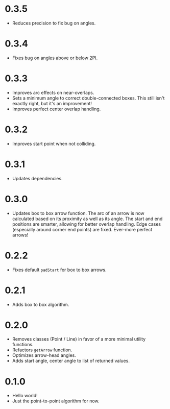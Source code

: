 # 0.3.5

- Reduces precision to fix bug on angles.

# 0.3.4

- Fixes bug on angles above or below 2PI.

# 0.3.3

- Improves arc effects on near-overlaps.
- Sets a minimum angle to correct double-connected boxes. This still isn't exactly right, but it's an improvement!
- Improves perfect center overlap handling.

# 0.3.2

- Improves start point when not colliding.

# 0.3.1

- Updates dependencies.

# 0.3.0

- Updates box to box arrow function. The arc of an arrow is now calculated based on its proximity as well as its angle. The start and end positions are smarter, allowing for better overlap handling. Edge cases (especially around corner end points) are fixed. Ever-more perfect arrows!

# 0.2.2

- Fixes default `padStart` for box to box arrows.

# 0.2.1

- Adds box to box algorithm.

# 0.2.0

- Removes classes (Point / Line) in favor of a more minimal utility functions.
- Refactors `getArrow` function.
- Optimizes arrow-head angles.
- Adds start angle, center angle to list of returned values.

# 0.1.0

- Hello world!
- Just the point-to-point algorithm for now.
